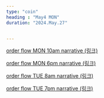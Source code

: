 ```yaml
---
type: "coin"
heading : "May4 MON"
duration: "2024.May.27"


---
```

 


[order flow MON 10am narrative (링크)](/todo/images/order-flow-2024-05-27-10AM.png)

[order flow MON 6pm narrative (링크)](/todo/images/order-flow-2024-05-27-6PM.png)

[order flow TUE 8am narrative (링크)](/todo/images/order-flow-2024-05-28-8AM.png)

[order flow TUE 7pm narrative (링크)](/todo/images/order-flow-2024-05-28-7PM.png)